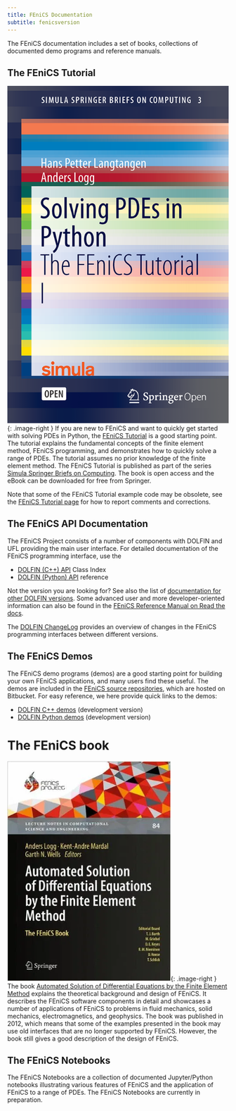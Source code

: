 ```yaml
---
title: FEniCS Documentation
subtitle: fenicsversion
---
```


The FEniCS documentation includes a set of books, collections of documented demo programs and reference manuals.

## The FEniCS Tutorial
![The FEniCS tutorial](/assets/img/docs/tutorial.png){: .image-right }
If you are new to FEniCS and want to quickly get started with solving PDEs in Python,
the [FEniCS Tutorial](/tutorial) is a good starting point. The tutorial 
explains the fundamental concepts of the finite element method, FEniCS programming, and 
demonstrates how to quickly solve a range of PDEs. The tutorial assumes no prior knowledge of 
the finite element method. The FEniCS Tutorial is published as part of the series
[Simula Springer Briefs on Computing](http://www.springer.com/series/13548).
The book is open access and the eBook can be downloaded for free 
from Springer.

Note that some of the FEniCS Tutorial example code may be obsolete, see the
[FEniCS Tutorial page](/tutorial) for how to report comments and corrections.

## The FEniCS API Documentation
The FEniCS Project consists of a number of components with DOLFIN and UFL providing the main 
user interface. For detailed documentation of the FEniCS programming interface, use the

- [DOLFIN (C++) API](https://fenicsproject.org/olddocs/dolfin/latest/cpp/classes.html) Class Index
- [DOLFIN (Python) API](https://fenicsproject.org/olddocs/dolfin/latest/python/) reference

Not the version you are looking for? See also the list of
[documentation for other DOLFIN versions](https://fenicsproject.org/olddocs/dolfin/).
Some advanced user and more developer-oriented information can also be found in the 
[FEniCS Reference Manual on Read the docs](https://fenics.readthedocs.io/en/latest/).

The [DOLFIN ChangeLog](https://fenics.readthedocs.io/projects/dolfin/en/latest/ChangeLog.html)
provides an overview of changes in the FEniCS programming interfaces between different versions.

## The FEniCS Demos
The FEniCS demo programs (demos) are a good starting point for building your own FEniCS 
applications, and many users find these useful. The demos are included in the
[FEniCS source repositories](https://bitbucket.org/fenics-project/),
which are hosted on Bitbucket. For easy reference, we here provide quick links 
to the demos:

- [DOLFIN C++ demos](https://bitbucket.org/fenics-project/dolfin/src/master/demo/) (development version)
- [DOLFIN Python demos](https://bitbucket.org/fenics-project/dolfin/src/master/python/demo/) (development version)

# The FEniCS book
![The FEniCS book](/assets/img/docs/book.png){: .image-right }
The book [Automated Solution of Differential Equations by the Finite Element Method](/book)
explains the theoretical background and design of FEniCS. It describes the FEniCS software
components in detail and showcases a number of applications of FEniCS to problems in fluid
mechanics, solid mechanics, electromagnetics, and geophysics. The book was published in 2012,
which means that some of the examples presented in the book may use old interfaces that are no
longer supported by FEniCS. However, the book still gives a good description of the design of
FEniCS.

## The FEniCS Notebooks
The FEniCS Notebooks are a collection of documented Jupyter/Python notebooks illustrating 
various features of FEniCS and the application of FEniCS to a range of PDEs. The FEniCS 
Notebooks are currently in preparation.
